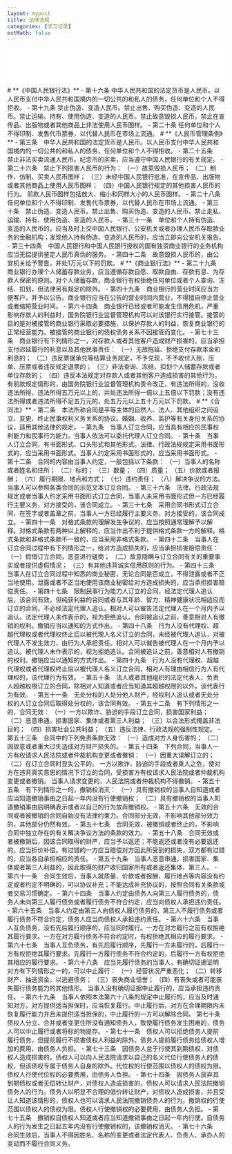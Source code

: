 ```yaml
---
layout: mypost
title: 法律法规
categories: [学习记录]
extMath: false
---
```


<iframe src="//music.163.com/outchain/player?type=2&id=1820965645&auto=1&height=66" frameborder="0" width="100%" height="86px" ></iframe>  
# **《中国人民银行法》**
- 第十六条  中华人民共和国的法定货币是人民币。以人民币支付中华人民共和国境内的一切公共的和私人的债务，任何单位和个人不得拒收。  
- 第十九条  禁止伪造、变造人民币。禁止出售、购买伪造、变造的人民币。禁止运输、持有、使用伪造、变造的人民币。禁止故意毁损人民币。禁止在宣传品、出版物或者其他商品上非法使用人民币图样。  
- 第二十条  任何单位和个人不得印制、发售代币票券，以代替人民币在市场上流通。
# **《人民币管理条例》**
- 第三条　中华人民共和国的法定货币是人民币。以人民币支付中华人民共和国境内的一切公共的和私人的债务，任何单位和个人不得拒收。  
- 第二十五条　禁止非法买卖流通人民币。纪念币的买卖，应当遵守中国人民银行的有关规定。  
- 第二十六条　禁止下列损害人民币的行为：
  （一）故意毁损人民币；
  （二）制作、仿制、买卖人民币图样；
  （三）未经中国人民银行批准，在宣传品、出版物或者其他商品上使用人民币图样；
  （四）中国人民银行规定的其他损害人民币的行为。
  前款人民币图样包括放大、缩小和同样大小的人民币图样。  
- 第二十八条　任何单位和个人不得印制、发售代币票券，以代替人民币在市场上流通。  
- 第三十条　禁止伪造、变造人民币。禁止出售、购买伪造、变造的人民币。禁止走私、运输、持有、使用伪造、变造的人民币。  
- 第三十一条　单位和个人持有伪造、变造的人民币的，应当及时上交中国人民银行、公安机关或者办理人民币存取款业务的金融机构；发现他人持有伪造、变造的人民币的，应当立即向公安机关报告。  
- 第三十四条　中国人民银行和中国人民银行授权的国有独资商业银行的业务机构应当无偿提供鉴定人民币真伪的服务。  
- 第四十二条　故意毁损人民币的，由公安机关给予警告，并处1万元以下的罚款。
# **《商业银行法》**
- 第二十九条　商业银行办理个人储蓄存款业务，应当遵循存款自愿、取款自由、存款有息、为存款人保密的原则。对个人储蓄存款，商业银行有权拒绝任何单位或者个人查询、冻结、扣划，但法律另有规定的除外。  
- 第四十九条　商业银行的营业时间应当方便客户，并予以公告。商业银行应当在公告的营业时间内营业，不得擅自停止营业或者缩短营业时间。  
- 第六十四条　商业银行已经或者可能发生信用危机，严重影响存款人的利益时，国务院银行业监督管理机构可以对该银行实行接管。接管的目的是对被接管的商业银行采取必要措施，以保护存款人的利益，恢复商业银行的正常经营能力。被接管的商业银行的债权债务关系不因接管而变化。  
- 第七十三条　商业银行有下列情形之一，对存款人或者其他客户造成财产损害的，应当承担支付迟延履行的利息以及其他民事责任：
  （一）无故拖延、拒绝支付存款本金和利息的；
  （二）违反票据承兑等结算业务规定，不予兑现，不予收付入账，压单、压票或者违反规定退票的；
  （三）非法查询、冻结、扣划个人储蓄存款或者单位存款的；
  （四）违反本法规定对存款人或者其他客户造成损害的其他行为。
  有前款规定情形的，由国务院银行业监督管理机构责令改正，有违法所得的，没收违法所得，违法所得五万元以上的，并处违法所得一倍以上五倍以下罚款；没有违法所得或者违法所得不足五万元的，处五万元以上五十万元以下罚款。
# **《合同法》**
- 第二条　本法所称合同是平等主体的自然人、法人、其他组织之间设立、变更、终止民事权利义务关系的协议。婚姻、收养、监护等有关身份关系的协议，适用其他法律的规定。  
- 第九条　当事人订立合同，应当具有相应的民事权利能力和民事行为能力。当事人依法可以委托代理人订立合同。  
- 第十条　当事人订立合同，有书面形式、口头形式和其他形式。法律、行政法规规定采用书面形式的，应当采用书面形式。当事人约定采用书面形式的，应当采用书面形式。  
- 第十二条　合同的内容由当事人约定，一般包括以下条款：
  （一）当事人的名称或者姓名和住所；
  （二）标的；
  （三）数量；
  （四）质量；
  （五）价款或者报酬；
  （六）履行期限、地点和方式；
  （七）违约责任；
  （八）解决争议的方法。
  当事人可以参照各类合同的示范文本订立合同。  
- 第三十六条　法律、行政法规规定或者当事人约定采用书面形式订立合同，当事人未采用书面形式但一方已经履行主要义务，对方接受的，该合同成立。  
- 第三十七条　采用合同书形式订立合同，在签字或者盖章之前，当事人一方已经履行主要义务，对方接受的，该合同成立。  
- 第四十一条　对格式条款的理解发生争议的，应当按照通常理解予以解释。对格式条款有两种以上解释的，应当作出不利于提供格式条款一方的解释。格式条款和非格式条款不一致的，应当采用非格式条款。  
- 第四十二条　当事人在订立合同过程中有下列情形之一，给对方造成损失的，应当承担损害赔偿责任：
  （一）假借订立合同，恶意进行磋商；
  （二）故意隐瞒与订立合同有关的重要事实或者提供虚假情况；
  （三）有其他违背诚实信用原则的行为。  
- 第四十三条　当事人在订立合同过程中知悉的商业秘密，无论合同是否成立，不得泄露或者不正当地使用。泄露或者不正当地使用该商业秘密给对方造成损失的，应当承担损害赔偿责任。  
- 第四十七条　限制民事行为能力人订立的合同，经法定代理人追认后，该合同有效，但纯获利益的合同或者与其年龄、智力、精神健康状况相适应而订立的合同，不必经法定代理人追认。相对人可以催告法定代理人在一个月内予以追认。法定代理人未作表示的，视为拒绝追认。合同被追认之前，善意相对人有撤销的权利。撤销应当以通知的方式作出。  
- 第四十八条　行为人没有代理权、超越代理权或者代理权终止后以被代理人名义订立的合同，未经被代理人追认，对被代理人不发生效力，由行为人承担责任。相对人可以催告被代理人在一个月内予以追认。被代理人未作表示的，视为拒绝追认。合同被追认之前，善意相对人有撤销的权利。撤销应当以通知的方式作出。  
- 第四十九条　行为人没有代理权、超越代理权或者代理权终止后以被代理人名义订立合同，相对人有理由相信行为人有代理权的，该代理行为有效。  
- 第五十条　法人或者其他组织的法定代表人、负责人超越权限订立的合同，除相对人知道或者应当知道其超越权限的以外，该代表行为有效。  
- 第五十一条　无处分权的人处分他人财产，经权利人追认或者无处分权的人订立合同后取得处分权的，该合同有效。  
- 第五十二条　有下列情形之一的，合同无效：
  （一）一方以欺诈、胁迫的手段订立合同，损害国家利益；
  （二）恶意串通，损害国家、集体或者第三人利益；
  （三）以合法形式掩盖非法目的；
  （四）损害社会公共利益；
  （五）违反法律、行政法规的强制性规定。  
- 第五十三条　合同中的下列免责条款无效：
  （一）造成对方人身伤害的；
  （二）因故意或者重大过失造成对方财产损失的。  
- 第五十四条　下列合同，当事人一方有权请求人民法院或者仲裁机构变更或者撤销：
  （一）因重大误解订立的；
  （二）在订立合同时显失公平的。
  一方以欺诈、胁迫的手段或者乘人之危，使对方在违背真实意思的情况下订立的合同，受损害方有权请求人民法院或者仲裁机构变更或者撤销。
  当事人请求变更的，人民法院或者仲裁机构不得撤销。  
- 第五十五条　有下列情形之一的，撤销权消灭：
  （一）具有撤销权的当事人自知道或者应当知道撤销事由之日起一年内没有行使撤销权；
  （二）具有撤销权的当事人知道撤销事由后明确表示或者以自己的行为放弃撤销权。  
- 第五十六条　无效的合同或者被撤销的合同自始没有法律约束力。合同部分无效，不影响其他部分效力的，其他部分仍然有效。  
- 第五十七条　合同无效、被撤销或者终止的，不影响合同中独立存在的有关解决争议方法的条款的效力。  
- 第五十八条　合同无效或者被撤销后，因该合同取得的财产，应当予以返还；不能返还或者没有必要返还的，应当折价补偿。有过错的一方应当赔偿对方因此所受到的损失，双方都有过错的，应当各自承担相应的责任。  
- 第五十九条　当事人恶意串通，损害国家、集体或者第三人利益的，因此取得的财产收归国家所有或者返还集体、第三人。  
- 第六十一条　合同生效后，当事人就质量、价款或者报酬、履行地点等内容没有约定或者约定不明确的，可以协议补充；不能达成补充协议的，按照合同有关条款或者交易习惯确定。  
- 第六十四条　当事人约定由债务人向第三人履行债务的，债务人未向第三人履行债务或者履行债务不符合约定，应当向债权人承担违约责任。  
- 第六十五条　当事人约定由第三人向债权人履行债务的，第三人不履行债务或者履行债务不符合约定，债务人应当向债权人承担违约责任。  
- 第六十六条　当事人互负债务，没有先后履行顺序的，应当同时履行。一方在对方履行之前有权拒绝其履行要求。一方在对方履行债务不符合约定时，有权拒绝其相应的履行要求。  
- 第六十七条　当事人互负债务，有先后履行顺序，先履行一方未履行的，后履行一方有权拒绝其履行要求。先履行一方履行债务不符合约定的，后履行一方有权拒绝其相应的履行要求。  
- 第六十八条　应当先履行债务的当事人，有确切证据证明对方有下列情形之一的，可以中止履行：
  （一）经营状况严重恶化；
  （二）转移财产、抽逃资金，以逃避债务；
  （三）丧失商业信誉；
  （四）有丧失或者可能丧失履行债务能力的其他情形。
  当事人没有确切证据中止履行的，应当承担违约责任。  
- 第六十九条　当事人依照本法第六十八条的规定中止履行的，应当及时通知对方。对方提供适当担保时，应当恢复履行。中止履行后，对方在合理期限内未恢复履行能力并且未提供适当担保的，中止履行的一方可以解除合同。  
第七十条　债权人分立、合并或者变更住所没有通知债务人，致使履行债务发生困难的，债务人可以中止履行或者将标的物提存。  
- 第七十一条　债权人可以拒绝债务人提前履行债务，但提前履行不损害债权人利益的除外。债务人提前履行债务给债权人增加的费用，由债务人负担。  
- 第七十三条　因债务人怠于行使其到期债权，对债权人造成损害的，债权人可以向人民法院请求以自己的名义代位行使债务人的债权，但该债权专属于债务人自身的除外。代位权的行使范围以债权人的债权为限。债权人行使代位权的必要费用，由债务人负担。  
- 第七十四条　因债务人放弃其到期债权或者无偿转让财产，对债权人造成损害的，债权人可以请求人民法院撤销债务人的行为。债务人以明显不合理的低价转让财产，对债权人造成损害，并且受让人知道该情形的，债权人也可以请求人民法院撤销债务人的行为。撤销权的行使范围以债权人的债权为限。债权人行使撤销权的必要费用，由债务人负担。  
- 第七十五条　撤销权自债权人知道或者应当知道撤销事由之日起一年内行使。自债务人的行为发生之日起五年内没有行使撤销权的，该撤销权消灭。  
- 第七十六条　合同生效后，当事人不得因姓名、名称的变更或者法定代表人、负责人、承办人的变动而不履行合同义务。

